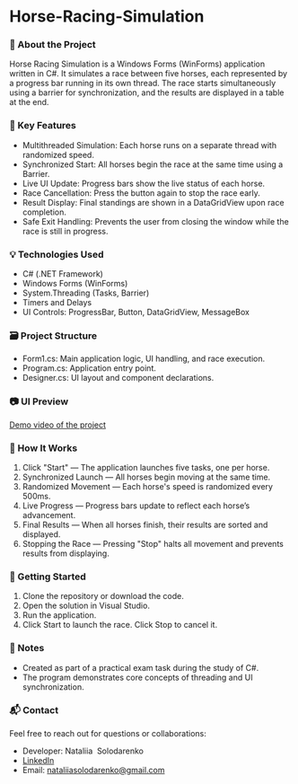 # Horse-Racing-Simulation

<h3><b>📌 About the Project</b></h3>

Horse Racing Simulation is a Windows Forms (WinForms) application written in C#. It simulates a race between five horses, each represented by a progress bar running in its own thread. The race starts simultaneously using a barrier for synchronization, and the results are displayed in a table at the end.

<h3><b>🧩 Key Features</b></h3>

* Multithreaded Simulation: Each horse runs on a separate thread with randomized speed.
* Synchronized Start: All horses begin the race at the same time using a Barrier.
* Live UI Update: Progress bars show the live status of each horse.
* Race Cancellation: Press the button again to stop the race early.
* Result Display: Final standings are shown in a DataGridView upon race completion.
* Safe Exit Handling: Prevents the user from closing the window while the race is still in progress.

<h3><b>💡 Technologies Used</b></h3>

* C# (.NET Framework)
* Windows Forms (WinForms)
* System.Threading (Tasks, Barrier)
* Timers and Delays
* UI Controls: ProgressBar, Button, DataGridView, MessageBox

<h3><b>🗃 Project Structure</b></h3>

* Form1.cs: Main application logic, UI handling, and race execution.
* Program.cs: Application entry point.
* Designer.cs: UI layout and component declarations.

<h3><b>📷 UI Preview</b></h3>

[Demo video of the project](https://vimeo.com/1100356774?share=copy)

<h3><b>📖 How It Works</b></h3>

1. Click "Start" — The application launches five tasks, one per horse.
2. Synchronized Launch — All horses begin moving at the same time.
3. Randomized Movement — Each horse's speed is randomized every 500ms.
4. Live Progress — Progress bars update to reflect each horse’s advancement.
5. Final Results — When all horses finish, their results are sorted and displayed.
6. Stopping the Race — Pressing "Stop" halts all movement and prevents results from displaying.

<h3><b>🚀 Getting Started</b></h3>

1. Clone the repository or download the code.
2. Open the solution in Visual Studio.
3. Run the application.
4. Click Start to launch the race. Click Stop to cancel it.

<h3><b>📌 Notes</b></h3>

* Created as part of a practical exam task during the study of C#.
* The program demonstrates core concepts of threading and UI synchronization.

<h3><b>📬 Contact</b></h3>

Feel free to reach out for questions or collaborations:
* Developer: Nataliia  Solodarenko
* [LinkedIn](https://www.linkedin.com/in/nataliia-solodarenko-5272b0305/)
* Email: nataliiasolodarenko@gmail.com
